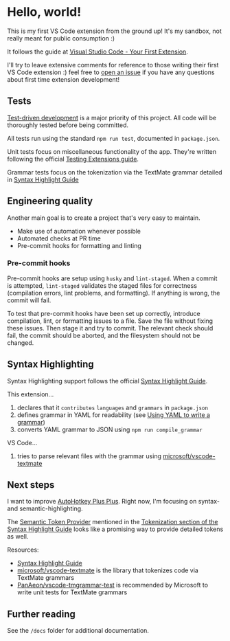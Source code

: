 # Hello, world!

This is my first VS Code extension from the ground up! It's my sandbox, not really meant for public consumption :)

It follows the guide at [Visual Studio Code - Your First Extension](https://code.visualstudio.com/api/get-started/your-first-extension).

I'll try to leave extensive comments for reference to those writing their first VS Code extension :) feel free to [open an issue](https://github.com/mark-wiemer/vscode-helloworld/issues) if you have any questions about first time extension development!

## Tests

[Test-driven development](https://en.wikipedia.org/wiki/Test-driven_development) is a major priority of this project. All code will be thoroughly tested before being committed.

All tests run using the standard `npm run test`, documented in `package.json`.

Unit tests focus on miscellaneous functionality of the app. They're written following the official [Testing Extensions guide](https://code.visualstudio.com/api/working-with-extensions/testing-extension).

Grammar tests focus on the tokenization via the TextMate grammar detailed in [Syntax Highlight Guide](https://code.visualstudio.com/api/language-extensions/syntax-highlight-guide)

## Engineering quality

Another main goal is to create a project that's very easy to maintain.

-   Make use of automation whenever possible
-   Automated checks at PR time
-   Pre-commit hooks for formatting and linting

### Pre-commit hooks

Pre-commit hooks are setup using `husky` and `lint-staged`. When a commit is attempted, `lint-staged` validates the staged files for correctness (compilation errors, lint problems, and formatting). If anything is wrong, the commit will fail.

To test that pre-commit hooks have been set up correctly, introduce compilation, lint, or formatting issues to a file. Save the file without fixing these issues. Then stage it and try to commit. The relevant check should fail, the commit should be aborted, and the filesystem should not be changed.

## Syntax Highlighting

Syntax Highlighting support follows the official [Syntax Highlight Guide](https://code.visualstudio.com/api/language-extensions/syntax-highlight-guide).

This extension...

1. declares that it `contributes` `languages` and `grammars` in `package.json`
1. defines grammar in YAML for readability (see [Using YAML to write a grammar](https://code.visualstudio.com/api/language-extensions/syntax-highlight-guide#tokenization:~:text=USING%20YAML%20TO%20WRITE%20A%20GRAMMAR))
1. converts YAML grammar to JSON using `npm run compile_grammar`

VS Code...

1. tries to parse relevant files with the grammar using [microsoft/vscode-textmate](https://github.com/Microsoft/vscode-textmate)

## Next steps

I want to improve [AutoHotkey Plus Plus](https://github.com/mark-wiemer/vscode-autohotkey-plus-plus). Right now, I'm focusing on syntax- and semantic-highlighting.

The [Semantic Token Provider](https://code.visualstudio.com/api/references/vscode-api#DocumentSemanticTokensProvider) mentioned in the [Tokenization section of the Syntax Highlight Guide](https://code.visualstudio.com/api/language-extensions/syntax-highlight-guide#tokenization) looks like a promising way to provide detailed tokens as well.

Resources:

-   [Syntax Highlight Guide](https://code.visualstudio.com/api/language-extensions/syntax-highlight-guide)
-   [microsoft/vscode-textmate](https://github.com/Microsoft/vscode-textmate) is the library that tokenizes code via TextMate grammars
-   [PanAeon/vscode-tmgrammar-test](https://github.com/PanAeon/vscode-tmgrammar-test) is recommended by Microsoft to write unit tests for TextMate grammars

## Further reading

See the `/docs` folder for additional documentation.
